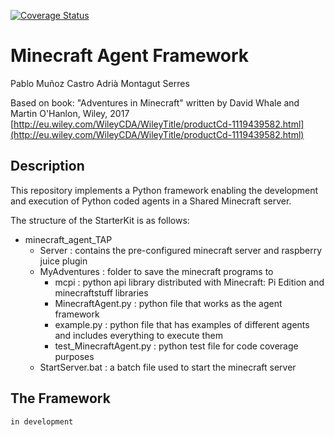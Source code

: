 [![Coverage Status](https://coveralls.io/repos/github/pablomunozc/minecraft_agent_TAP/badge.svg?branch=main)](https://coveralls.io/github/pablomunozc/minecraft_agent_TAP?branch=main)
# Minecraft Agent Framework

Pablo Muñoz Castro
Adrià Montagut Serres

Based on book: "Adventures in Minecraft" written by David Whale and Martin O'Hanlon, Wiley, 2017
 [http://eu.wiley.com/WileyCDA/WileyTitle/productCd-1119439582.html](http://eu.wiley.com/WileyCDA/WileyTitle/productCd-1119439582.html)

## Description

This repository implements a Python framework enabling the development and execution of Python coded agents in a Shared Minecraft server.

The structure of the StarterKit is as follows:

* minecraft_agent_TAP
  * Server : contains the pre-configured minecraft server and raspberry juice plugin
  * MyAdventures : folder to save the minecraft programs to
    * mcpi : python api library distributed with Minecraft: Pi Edition and minecraftstuff libraries
    * MinecraftAgent.py : python file that works as the agent framework
    * example.py : python file that has examples of different agents and includes everything to execute them
    * test_MinecraftAgent.py : python test file for code coverage purposes  
  * StartServer.bat : a batch file used to start the minecraft server

## The Framework

```
in development
```
